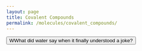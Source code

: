 ```yaml
---
layout: page
title: Covalent Compounds
permalink: /molecules/covalent_compounds/
---
```


<style>
        #hiddenText {
            display: none;
            margin-top: 20px;
            font-size: 18px;
            color: green;
        }
    </style>
<body>
    <button onclick="showText()">WWhat did water say when it finally understood a joke?</button>

 <p id="hiddenText">H2-ohhh!</p>

 <script>
        function showText() {
            document.getElementById("hiddenText").style.display = "block";
        }
    </script>
</body>